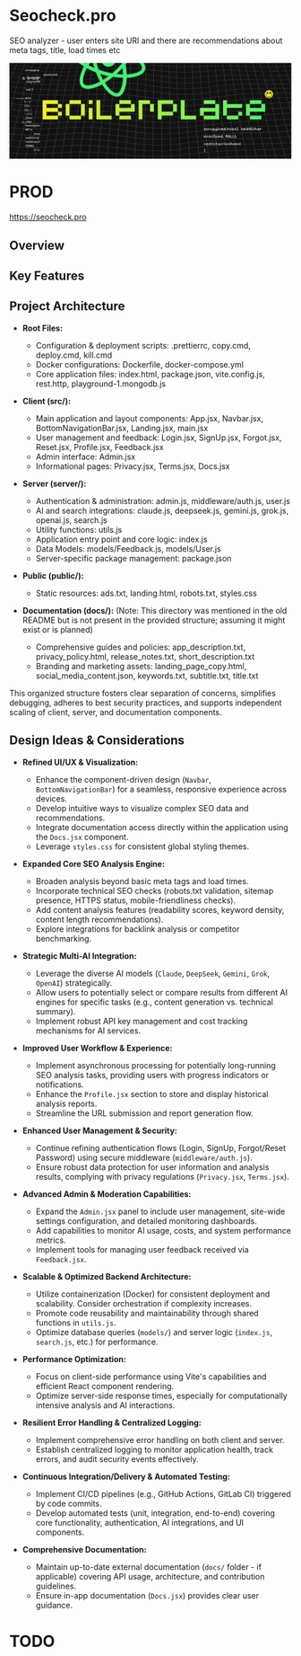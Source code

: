 # Seocheck.pro

SEO analyzer - user enters site URl and there are recommendations about meta tags, title, load times etc

![alt text](image.png)

# PROD

https://seocheck.pro

## Overview


## Key Features


## Project Architecture

- **Root Files:**

    - Configuration & deployment scripts: .prettierrc, copy.cmd, deploy.cmd, kill.cmd
    - Docker configurations: Dockerfile, docker-compose.yml
    - Core application files: index.html, package.json, vite.config.js, rest.http,
      playground-1.mongodb.js

- **Client (src/):**

    - Main application and layout components: App.jsx, Navbar.jsx, BottomNavigationBar.jsx, Landing.jsx, main.jsx
    - User management and feedback: Login.jsx, SignUp.jsx, Forgot.jsx, Reset.jsx, Profile.jsx,
      Feedback.jsx
    - Admin interface: Admin.jsx
    - Informational pages: Privacy.jsx, Terms.jsx, Docs.jsx

- **Server (server/):**

    - Authentication & administration: admin.js, middleware/auth.js, user.js
    - AI and search integrations: claude.js, deepseek.js, gemini.js, grok.js, openai.js, search.js
    - Utility functions: utils.js
    - Application entry point and core logic: index.js
    - Data Models: models/Feedback.js, models/User.js
    - Server-specific package management: package.json

- **Public (public/):**

    - Static resources: ads.txt, landing.html, robots.txt, styles.css

- **Documentation (docs/):** (Note: This directory was mentioned in the old README but is not present in the provided structure; assuming it might exist or is planned)
    - Comprehensive guides and policies: app_description.txt, privacy_policy.html,
      release_notes.txt, short_description.txt
    - Branding and marketing assets: landing_page_copy.html, social_media_content.json,
      keywords.txt, subtitle.txt, title.txt

This organized structure fosters clear separation of concerns, simplifies debugging, adheres to best
security practices, and supports independent scaling of client, server, and documentation
components.

## Design Ideas & Considerations

- **Refined UI/UX & Visualization:**
    - Enhance the component-driven design (`Navbar`, `BottomNavigationBar`) for a seamless, responsive experience across devices.
    - Develop intuitive ways to visualize complex SEO data and recommendations.
    - Integrate documentation access directly within the application using the `Docs.jsx` component.
    - Leverage `styles.css` for consistent global styling themes.

- **Expanded Core SEO Analysis Engine:**
    - Broaden analysis beyond basic meta tags and load times.
    - Incorporate technical SEO checks (robots.txt validation, sitemap presence, HTTPS status, mobile-friendliness checks).
    - Add content analysis features (readability scores, keyword density, content length recommendations).
    - Explore integrations for backlink analysis or competitor benchmarking.

- **Strategic Multi-AI Integration:**
    - Leverage the diverse AI models (`Claude`, `DeepSeek`, `Gemini`, `Grok`, `OpenAI`) strategically.
    - Allow users to potentially select or compare results from different AI engines for specific tasks (e.g., content generation vs. technical summary).
    - Implement robust API key management and cost tracking mechanisms for AI services.

- **Improved User Workflow & Experience:**
    - Implement asynchronous processing for potentially long-running SEO analysis tasks, providing users with progress indicators or notifications.
    - Enhance the `Profile.jsx` section to store and display historical analysis reports.
    - Streamline the URL submission and report generation flow.

- **Enhanced User Management & Security:**
    - Continue refining authentication flows (Login, SignUp, Forgot/Reset Password) using secure middleware (`middleware/auth.js`).
    - Ensure robust data protection for user information and analysis results, complying with privacy regulations (`Privacy.jsx`, `Terms.jsx`).

- **Advanced Admin & Moderation Capabilities:**
    - Expand the `Admin.jsx` panel to include user management, site-wide settings configuration, and detailed monitoring dashboards.
    - Add capabilities to monitor AI usage, costs, and system performance metrics.
    - Implement tools for managing user feedback received via `Feedback.jsx`.

- **Scalable & Optimized Backend Architecture:**
    - Utilize containerization (Docker) for consistent deployment and scalability. Consider orchestration if complexity increases.
    - Promote code reusability and maintainability through shared functions in `utils.js`.
    - Optimize database queries (`models/`) and server logic (`index.js`, `search.js`, etc.) for performance.

- **Performance Optimization:**
    - Focus on client-side performance using Vite's capabilities and efficient React component rendering.
    - Optimize server-side response times, especially for computationally intensive analysis and AI interactions.

- **Resilient Error Handling & Centralized Logging:**
    - Implement comprehensive error handling on both client and server.
    - Establish centralized logging to monitor application health, track errors, and audit security events effectively.

- **Continuous Integration/Delivery & Automated Testing:**
    - Implement CI/CD pipelines (e.g., GitHub Actions, GitLab CI) triggered by code commits.
    - Develop automated tests (unit, integration, end-to-end) covering core functionality, authentication, AI integrations, and UI components.

- **Comprehensive Documentation:**
    - Maintain up-to-date external documentation (`docs/` folder - if applicable) covering API usage, architecture, and contribution guidelines.
    - Ensure in-app documentation (`Docs.jsx`) provides clear user guidance.


# TODO